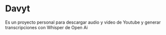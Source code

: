 # Davyt
Es un proyecto personal para descargar audio y video de Youtube
y generar transcripciones con Whisper de Open Ai
